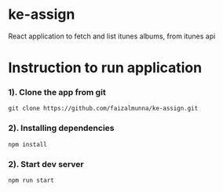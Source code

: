 # ke-assign

React application to fetch and list itunes albums, from itunes api

# Instruction to run application

### 1). Clone the app from git 

`git clone https://github.com/faizalmunna/ke-assign.git`

### 2). Installing dependencies  

`npm install`

### 2). Start dev server

`npm run start`
